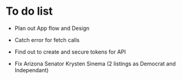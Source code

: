 # To do list

* Plan out App flow and Design
* Catch error for fetch calls
* Find out to create and secure tokens for API

* Fix Arizona Senator Krysten Sinema (2 listings as Democrat and Independant)

